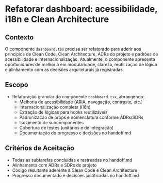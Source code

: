 # Refatorar dashboard: acessibilidade, i18n e Clean Architecture

## Contexto

O componente `dashboard.tsx` precisa ser refatorado para aderir aos princípios de Clean Code, Clean Architecture, ADRs do projeto e padrões de acessibilidade e internacionalização. Atualmente, o componente apresenta oportunidades de melhoria em modularidade, clareza, reutilização de lógica e alinhamento com as decisões arquiteturais já registradas.

## Escopo

- Refatoração granular do componente `dashboard.tsx`, abrangendo:
  - Melhoria de acessibilidade (ARIA, navegação, contraste, etc.)
  - Internacionalização completa (i18n)
  - Extração de lógicas para hooks reutilizáveis
  - Padronização de props e nomenclatura conforme ADRs/SDRs
  - Isolamento de subcomponentes
  - Cobertura de testes (unitários e de integração)
  - Documentação do progresso e decisões no handoff.md

## Critérios de Aceitação

- Todas as subtarefas concluídas e rastreadas no handoff.md
- Alinhamento com ADRs e SDRs do projeto
- Código resultante aderente a Clean Code e Clean Architecture
- Progresso documentado e decisões justificadas no handoff.md